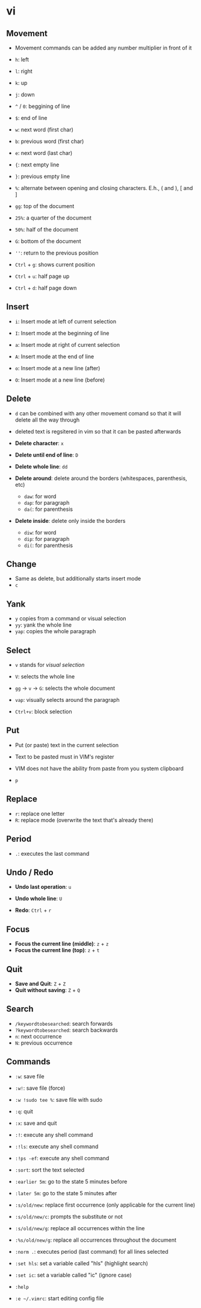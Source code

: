 # vi

## Movement

- Movement commands can be added any number multiplier in front of it

- `h`: left
- `l`: right
- `k`: up
- `j`: down

- `^` / `0`: beggining of line
- `$`: end of line

- `w`: next word (first char)
- `b`: previous word (first char)

- `e`: next word (last char)

- `{`: next empty line
- `}`: previous empty line

- `%`: alternate between opening and closing characters. E.h., ( and ), [ and ]

- `gg`: top of the document
- `25%`: a quarter of the document
- `50%`: half of the document
- `G`: bottom of the document

- `''`: return to the previous position

- `Ctrl` + `g`: shows current position
- `Ctrl` + `u`: half page up
- `Ctrl` + `d`: half page down

## Insert

- `i`: Insert mode at left of current selection
- `I`: Insert mode at the beginning of line

- `a`: Insert mode at right of current selection
- `A`: Insert mode at the end of line

- `o`: Insert mode at a new line (after)
- `O`: Insert mode at a new line (before)

## Delete

- `d` can be combined with any other movement comand so that it will delete all the way through
- deleted text is regsitered in vim so that it can be pasted afterwards

- **Delete character**: `x`
- **Delete until end of line**: `D`
- **Delete whole line**: `dd`

- **Delete around**: delete around the borders (whitespaces, parenthesis, etc)
  - `daw`: for word
  - `dap`: for paragraph
  - `da(`: for parenthesis
- **Delete inside**: delete only inside the borders
  - `diw`: for word
  - `dip`: for paragraph
  - `di(`: for parenthesis

## Change

- Same as delete, but additionally starts insert mode
- `c`

## Yank

- `y` copies from a command or visual selection
- `yy`: yank the whole line
- `yap`: copies the whole paragraph

## Select

- `v` stands for _visual selection_
- `V`: selects the whole line
- `gg` -> `v` -> `G`: selects the whole document
- `vap`: visually selects around the paragraph

- `Ctrl+v`: block selection

## Put

- Put (or paste) text in the current selection
- Text to be pasted must in VIM's register
- VIM does not have the ability from paste from you system clipboard

- `p`

## Replace

- `r`: replace one letter
- `R`: replace mode (overwrite the text that's already there)

## Period

- `.`: executes the last command

## Undo / Redo

- **Undo last operation**: `u`
- **Undo whole line**: `U`

- **Redo**: `Ctrl` + `r`

## Focus

- **Focus the current line (middle)**: `z` + `z`
- **Focus the current line (top)**: `z` + `t`

## Quit

- **Save and Quit**: `Z` + `Z`
- **Quit without saving**: `Z` + `Q`

## Search

- `/keywordtobesearched`: search forwards
- `?keywordtobesearched`: search backwards
- `n`: next occurrence
- `N`: previous occurrence

## Commands

- `:w`: save file
- `:w!`: save file (force)
- `:w !sudo tee %`: save file with sudo

- `:q`: quit
- `:x`: save and quit

- `:!`: execute any shell command
- `:!ls`: execute any shell command
- `:!ps -ef`: execute any shell command

- `:sort`: sort the text selected

- `:earlier 5m`: go to the state 5 minutes before
- `:later 5m`: go to the state 5 minutes after

- `:s/old/new`: replace first occurrence (only applicable for the current line)
- `:s/old/new/c`: prompts the substitute or not
- `:s/old/new/g`: replace all occurrences within the line
- `:%s/old/new/g`: replace all occurrences throughout the document

- `:norm .`: executes period (last command) for all lines selected

- `:set hls`: set a variable called "hls" (highlight search)
- `:set ic`: set a variable called "ic" (ignore case)

- `:help`

- `:e ~/.vimrc`: start editing config file
